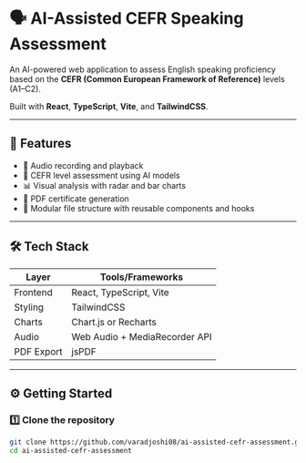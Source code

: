 # 🗣️ AI-Assisted CEFR Speaking Assessment

An AI-powered web application to assess English speaking proficiency based on the **CEFR (Common European Framework of Reference)** levels (A1–C2).

Built with **React**, **TypeScript**, **Vite**, and **TailwindCSS**.

---

## 🚀 Features

- 🎤 Audio recording and playback
- 🤖 CEFR level assessment using AI models
- 📊 Visual analysis with radar and bar charts
- 📄 PDF certificate generation
- 📁 Modular file structure with reusable components and hooks

---

## 🛠️ Tech Stack

| Layer       | Tools/Frameworks                               |
|-------------|------------------------------------------------|
| Frontend    | React, TypeScript, Vite                        |
| Styling     | TailwindCSS                                    |
| Charts      | Chart.js or Recharts                           |
| Audio       | Web Audio + MediaRecorder API                  |
| PDF Export  | jsPDF                                          |

---

## ⚙️ Getting Started

### 1️⃣ Clone the repository

```bash
git clone https://github.com/varadjoshi08/ai-assisted-cefr-assessment.git
cd ai-assisted-cefr-assessment
